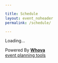 ```yaml
---

title: Schedule
layout: event_noheader
permalink: /schedule/

---
```



<div>
    <div title="Whova event and conference app" id="whova-agendawidget">
        <p id="whova-loading">Loading...</p>
    </div>
    <script src="https://whova.com/static/frontend/xems/js/embed/embedagenda.js?eid=ZNk4IrprrjY59vB8oh4AnxS1AR86-tmwfzGYK3x2rcs%3D&host=https://whova.com" type="text/javascript"  id="embeded-agenda-script">
    </script>
    <div id="whova-wrap" class="whova-wrap-class">
        Powered By
        <a class="brandlink" target="_blank" href="https://whova.com">
            <b>Whova</b>
        </a>
        <br/>
        <a class="whova-emslink brandanchorlink" target="_blank" href="https://whova.com/blog/free-event-planning-software-make-you-rockstar/">
            event planning tools
        </a>
    </div>
</div>
